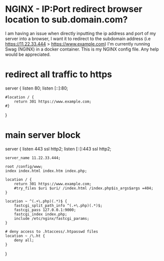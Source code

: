 
# NGINX - IP:Port redirect browser location to sub.domain.com?

I am having an issue when directly inputting the ip address and port of my server into a browser, I want it to redirect to the subdomain address (i.e https://11.22.33.444 > https://www.example.com)
I'm currently running Swag (NGINX) in a docker container.
This is my NGINX config file. Any help would be appreciated.
# redirect all traffic to https
server {
    listen 80;
    listen [::]:80;

    #location / {
        return 301 https://www.example.com;
    #}
}

# main server block
server {
    listen 443 ssl http2;
    listen [::]:443 ssl http2;

    server_name 11.22.33.444;

    root /config/www;
    index index.html index.htm index.php;

    location / {
        return 301 https://www.example.com;
        #try_files $uri $uri/ /index.html /index.php$is_args$args =404;
    }

    location ~ ^(.+\.php)(.*)$ {
        fastcgi_split_path_info ^(.+\.php)(.*)$;
        fastcgi_pass 127.0.0.1:9000;
        fastcgi_index index.php;
        include /etc/nginx/fastcgi_params;
    }

    # deny access to .htaccess/.htpasswd files
    location ~ /\.ht {
        deny all;
    }
}



        